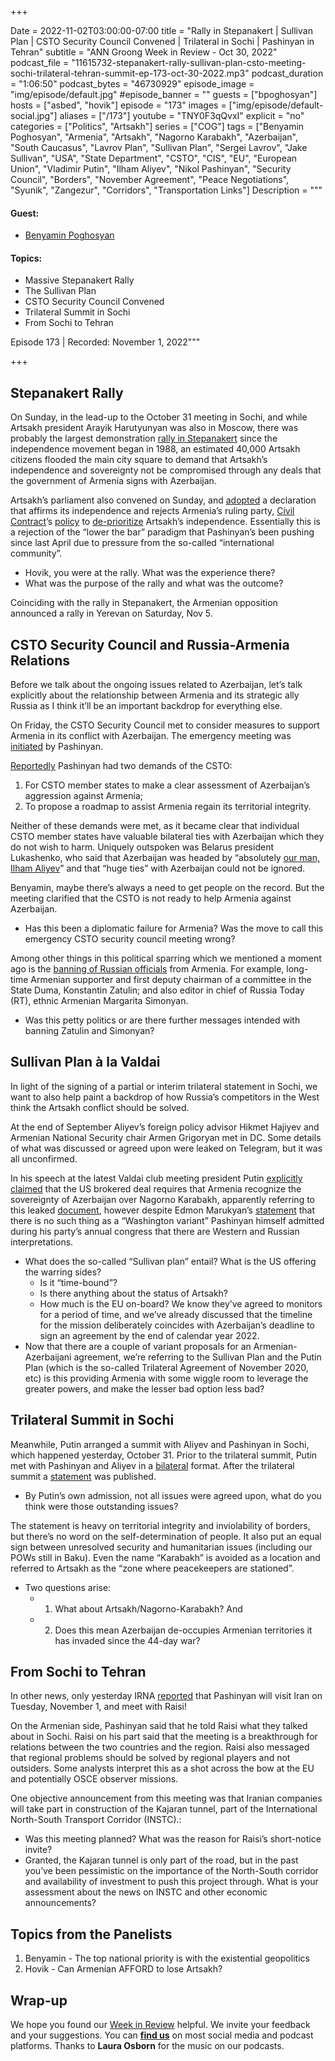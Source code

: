 +++

Date = 2022-11-02T03:00:00-07:00
title = "Rally in Stepanakert | Sullivan Plan | CSTO Security Council Convened | Trilateral in Sochi | Pashinyan in Tehran"
subtitle = "ANN Groong Week in Review - Oct 30, 2022"
podcast_file = "11615732-stepanakert-rally-sullivan-plan-csto-meeting-sochi-trilateral-tehran-summit-ep-173-oct-30-2022.mp3"
podcast_duration = "1:06:50"
podcast_bytes = "46730929"
episode_image = "img/episode/default.jpg"
#episode_banner = ""
guests = ["bpoghosyan"]
hosts = ["asbed", "hovik"]
episode = "173"
images = ["img/episode/default-social.jpg"]
aliases = ["/173"]
youtube = "TNY0F3qQvxI"
explicit = "no"
categories = ["Politics", "Artsakh"]
series = ["COG"]
tags = ["Benyamin Poghosyan", "Armenia", "Artsakh", "Nagorno Karabakh", "Azerbaijan", "South Caucasus", "Lavrov Plan", "Sullivan Plan", "Sergei Lavrov", "Jake Sullivan", "USA", "State Department", "CSTO", "CIS", "EU", "European Union", "Vladimir Putin", "Ilham Aliyev", "Nikol Pashinyan", "Security Council", "Borders", "November Agreement", "Peace Negotiations", "Syunik", "Zangezur", "Corridors", "Transportation Links"]
Description = """

#### Guest: 
* [Benyamin Poghosyan](/guest/bpoghosyan)

#### Topics:
* Massive Stepanakert Rally
* The Sullivan Plan
* CSTO Security Council Convened
* Trilateral Summit in Sochi
* From Sochi to Tehran

Episode 173 | Recorded: November 1, 2022"""

+++

## Stepanakert Rally

On Sunday, in the lead-up to the October 31 meeting in Sochi, and while Artsakh president Arayik Harutyunyan was also in Moscow, there was probably the largest demonstration [rally in Stepanakert](https://asbarez.com/artsakh-rises-up-tens-of-thousands-take-to-streets-to-reject-attempts-to-undermine-artsakhs-sovereignty/) since the independence movement began in 1988, an estimated 40,000 Artsakh citizens flooded the main city square to demand that Artsakh’s independence and sovereignty not be compromised through any deals that the government of Armenia signs with Azerbaijan.

Artsakh’s parliament also convened on Sunday, and [adopted](https://asbarez.com/artsakh-parliament-reject-any-proposal-questioning-artsakhs-sovereignty/) a declaration that affirms its independence and rejects Armenia’s ruling party, [Civil Contract](https://armenpress.am/eng/news/1095997.html)’s [policy](https://armenpress.am/eng/news/1095997.html) to [de-prioritize](https://asbarez.com/pashinyans-party-abandons-artsakhs-self-determination-in-favor-of-peace/) Artsakh’s independence. Essentially this is a rejection of the “lower the bar” paradigm that Pashinyan’s been pushing since last April due to pressure from the so-called “international community”.

* Hovik, you were at the rally. What was the experience there?
* What was the purpose of the rally and what was the outcome?

Coinciding with the rally in Stepanakert, the Armenian opposition announced a rally in Yerevan on Saturday, Nov 5.


## CSTO Security Council and Russia-Armenia Relations

Before we talk about the ongoing issues related to Azerbaijan, let’s talk explicitly about the relationship between Armenia and its strategic ally Russia as I think it’ll be an important backdrop for everything else.

On Friday, the CSTO Security Council met to consider measures to support Armenia in its conflict with Azerbaijan. The emergency meeting was [initiated](https://tass.com/politics/1528269) by Pashinyan.

[Reportedly](https://www.azatutyun.am/a/32101839.html) Pashinyan had two demands of the CSTO:

1. For CSTO member states to make a clear assessment of Azerbaijan’s aggression against Armenia;
2. To propose a roadmap to assist Armenia regain its territorial integrity.

Neither of these demands were met, as it became clear that individual CSTO member states have valuable bilateral ties with Azerbaijan which they do not wish to harm. Uniquely outspoken was Belarus president Lukashenko, who said that Azerbaijan was headed by “absolutely [our man, Ilham Aliyev](https://168.am/2022/10/31/1789363.html)” and that “huge ties” with Azerbaijan could not be ignored.

Benyamin, maybe there’s always a need to get people on the record. But the meeting clarified that the CSTO is not ready to help Armenia against Azerbaijan.

* Has this been a diplomatic failure for Armenia? Was the move to call this emergency CSTO security council meeting wrong?

Among other things in this political sparring which we mentioned a moment ago is the [banning of Russian officials](https://www.azatutyun.am/a/32104279.html) from Armenia. For example, long-time Armenian supporter and first deputy chairman of a committee in the State Duma, Konstantin Zatulin; and also editor in chief of Russia Today (RT), ethnic Armenian Margarita Simonyan.


* Was this petty politics or are there further messages intended with banning Zatulin and Simonyan?


## Sullivan Plan à la Valdai

In light of the signing of a partial or interim trilateral statement in Sochi, we want to also help paint a backdrop of how Russia’s competitors in the West think the Artsakh conflict should be solved.

At the end of September Aliyev’s foreign policy advisor Hikmet Hajiyev and Armenian National Security chair Armen Grigoryan met in DC. Some details of what was discussed or agreed upon were leaked on Telegram, but it was all unconfirmed.

In his speech at the latest Valdai club meeting president Putin [explicitly claimed](https://www.azatutyun.am/a/32104360.html) that the US brokered deal requires that Armenia recognize the sovereignty of Azerbaijan over Nagorno Karabakh, apparently referring to this leaked [document](https://twitter.com/HovikYerevan/status/1586299892581822464), however despite Edmon Marukyan’s [statement](https://ru.armeniasputnik.am/20221029/vashingtonskogo-proekta-net--marukyan-o-mirnom-dogovore-s-azerbaydzhanom-50568546.html) that there is no such thing as a “Washington variant” Pashinyan himself admitted during his party’s annual congress that there are Western and Russian interpretations.


* What does the so-called “Sullivan plan” entail? What is the US offering the warring sides?
    * Is it “time-bound”?
    * Is there anything about the status of Artsakh?
    * How much is the EU on-board? We know they’ve agreed to monitors for a period of time, and we’ve already discussed that the timeline for the mission deliberately coincides with Azerbaijan’s deadline to sign an agreement by the end of calendar year 2022.
* Now that there are a couple of variant proposals for an Armenian-Azerbaijani agreement, we’re referring to the Sullivan Plan and the Putin Plan (which is the so-called Trilateral Agreement of November 2020, etc) is this providing Armenia with some wiggle room to leverage the greater powers, and make the lesser bad option less bad?


## Trilateral Summit in Sochi

Meanwhile, Putin arranged a summit with Aliyev and Pashinyan in Sochi, which happened yesterday, October 31. Prior to the trilateral summit, Putin met with Pashinyan and Aliyev in a [bilateral](https://www.youtube.com/watch?v=QmDUzp5VE1I) format. After the trilateral summit a [statement](https://168.am/2022/10/31/1789496.html) was published.


* By Putin’s own admission, not all issues were agreed upon, what do you think were those outstanding issues?

The statement is heavy on territorial integrity and inviolability of borders, but there’s no word on the self-determination of people. It also put an equal sign between unresolved security and humanitarian issues (including our POWs still in Baku). Even the name “Karabakh” is avoided as a location and referred to Artsakh as the “zone where peacekeepers are stationed”. 


* Two questions arise:
    * 1. What about Artsakh/Nagorno-Karabakh? And 
    * 2. Does this mean Azerbaijan de-occupies Armenian territories it has invaded since the 44-day war?


## From Sochi to Tehran

In other news, only yesterday IRNA [reported](https://arka.am/en/news/politics/armenian_prime_minister_visits_iran_november_1_/) that Pashinyan will visit Iran on Tuesday, November 1, and meet with Raisi!

On the Armenian side, Pashinyan said that he told Raisi what they talked about in Sochi. Raisi on his part said that the meeting is a breakthrough for relations between the two countries and the region. Raisi also messaged that regional problems should be solved by regional players and not outsiders. Some analysts interpret this as a shot across the bow at the EU and potentially OSCE observer missions.

One objective announcement from this meeting was that Iranian companies will take part in construction of the Kajaran tunnel, part of the International North-South Transport Corridor (INSTC).:


* Was this meeting planned? What was the reason for Raisi’s short-notice invite? 
* Granted, the Kajaran tunnel is only part of the road, but in the past you’ve been pessimistic on the importance of the North-South corridor and availability of investment to push this project through. What is your assessment about the news on INSTC and other economic announcements?


## Topics from the Panelists

1. Benyamin - The top national priority is with the existential geopolitics
2. Hovik - Can Armenian AFFORD to lose Artsakh?


## Wrap-up

We hope you found our [Week in Review](/series/wir/) helpful. We invite your feedback and your suggestions. You can [**find us**](https://linktr.ee/groong) on most social media and podcast platforms. Thanks to **Laura Osborn** for the music on our podcasts.
